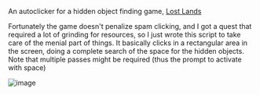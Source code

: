 An autoclicker for a hidden object finding game, [Lost Lands](https://store.steampowered.com/app/392950/Lost_Lands_A_Hidden_Object_Adventure/)

Fortunately the game doesn't penalize spam clicking, and I got a quest that required a lot of grinding for resources, so I just wrote this script to take care of the menial part of things. It basically clicks in a rectangular area in the screen, doing a complete search of the space for the hidden objects. Note that multiple passes might be required (thus the prompt to activate with space)

![image](https://github.com/nickyfoo/game-stuff/assets/67411893/20457dae-1338-402a-9819-0368b1a94e96)

